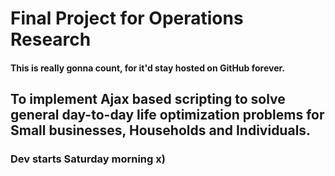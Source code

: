 # Final Project for Operations Research

#### This is really gonna count, for it'd stay hosted on GitHub forever.

## To implement Ajax based scripting to solve general day-to-day life optimization problems for Small businesses, Households and Individuals.

### Dev starts Saturday morning x)
